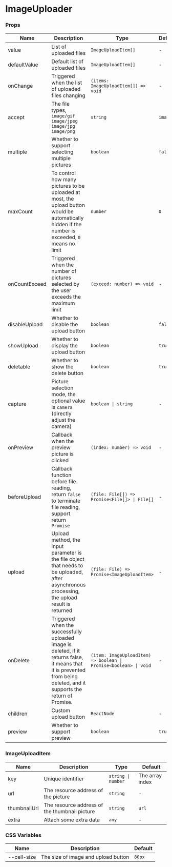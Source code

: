 # ImageUploader

<code src="./demos/demo1.tsx"></code>
<code src="./demos/demo2.tsx"></code>

### Props

| Name          | Description                                                                                                                                                              | Type                                                             | Default   |
| ------------- | ------------------------------------------------------------------------------------------------------------------------------------------------------------------------ | ---------------------------------------------------------------- | --------- |
| value         | List of uploaded files                                                                                                                                                   | `ImageUploadItem[]`                                              | -         |
| defaultValue  | Default list of uploaded files                                                                                                                                           | `ImageUploadItem[]`                                              | -         |
| onChange      | Triggered when the list of uploaded files changing                                                                                                                       | `(items: ImageUploadItem[]) => void`                             | -         |
| accept        | The file types, `image/gif` `image/jpeg` `image/jpg` `image/png`                                                                                                         | `string`                                                         | `image/*` |
| multiple      | Whether to support selecting multiple pictures                                                                                                                           | `boolean`                                                        | `false`   |
| maxCount      | To control how many pictures to be uploaded at most, the upload button would be automatically hidden if the number is exceeded, `0` means no limit                       | `number`                                                         | `0`       |
| onCountExceed | Triggered when the number of pictures selected by the user exceeds the maximum limit                                                                                     | `(exceed: number) => void`                                       | -         |
| disableUpload | Whether to disable the upload button                                                                                                                                     | `boolean`                                                        | `false`   |
| showUpload    | Whether to display the upload button                                                                                                                                     | `boolean`                                                        | `true`    |
| deletable     | Whether to show the delete button                                                                                                                                        | `boolean`                                                        | `true`    |
| capture       | Picture selection mode, the optional value is `camera` (directly adjust the camera)                                                                                      | `boolean \| string`                                              | -         |
| onPreview     | Callback when the preview picture is clicked                                                                                                                             | `(index: number) => void`                                        | -         |
| beforeUpload  | Callback function before file reading, return `false` to terminate file reading, support return `Promise`                                                                | `(file: File[]) => Promise<File[]> \| File[]`                    | -         |
| upload        | Upload method, the input parameter is the file object that needs to be uploaded, after asynchronous processing, the upload result is returned                            | `(file: File) => Promise<ImageUploadItem>`                       | -         |
| onDelete      | Triggered when the successfully uploaded image is deleted, if it returns false, it means that it is prevented from being deleted, and it supports the return of Promise. | `(item: ImageUploadItem) => boolean \| Promise<boolean> \| void` | -         |
| children      | Custom upload button                                                                                                                                                     | `ReactNode`                                                      | -         |
| preview       | Whether to support preview                                                                                                                                               | `boolean`                                                        | `true`    |

### ImageUploadItem

| Name         | Description                                   | Type               | Default         |
| ------------ | --------------------------------------------- | ------------------ | --------------- |
| key          | Unique identifier                             | `string \| number` | The array index |
| url          | The resource address of the picture           | `string`           | -               |
| thumbnailUrl | The resource address of the thumbnail picture | `string`           | `url`           |
| extra        | Attach some extra data                        | `any`              | -               |

### CSS Variables

| Name        | Description                         | Default |
| ----------- | ----------------------------------- | ------- |
| --cell-size | The size of image and upload button | `80px`  |
